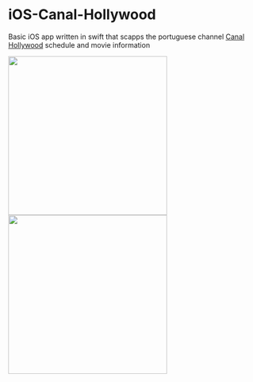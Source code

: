 # iOS-Canal-Hollywood
Basic iOS app written in swift that scapps the portuguese channel [Canal Hollywood](www.canalhollywood.pt/programacion)  schedule and movie information

<img src="https://dl.dropboxusercontent.com/u/2001692/imagesshelf/CanalHollywoodiOS/schedule.png" height="320"></img>
<img src="https://dl.dropboxusercontent.com/u/2001692/imagesshelf/CanalHollywoodiOS/details.png" height="320"></img>
